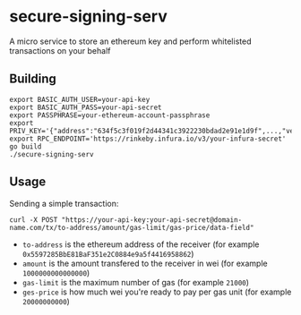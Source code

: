 # secure-signing-serv

A micro service to store an ethereum key and perform whitelisted transactions on your behalf

## Building

    export BASIC_AUTH_USER=your-api-key
    export BASIC_AUTH_PASS=your-api-secret
    export PASSPHRASE=your-ethereum-account-passphrase
    export PRIV_KEY='{"address":"634f5c3f019f2d44341c3922230bdad2e91e1d9f",...,"version":3}'
    export RPC_ENDPOINT='https://rinkeby.infura.io/v3/your-infura-secret'
    go build
    ./secure-signing-serv

## Usage

Sending a simple transaction:

    curl -X POST "https://your-api-key:your-api-secret@domain-name.com/tx/to-address/amount/gas-limit/gas-price/data-field"

 * `to-address` is the ethereum address of the receiver (for example `0x5597285BbE81BaF351e2C0884e9a5f4416958862`)
 * `amount` is the amount transfered to the receiver in wei (for example `1000000000000000`)
 * `gas-limit` is the maximum number of gas (for example `21000`)
 * `ges-price` is how much wei you're ready to pay per gas unit (for example `20000000000`)
